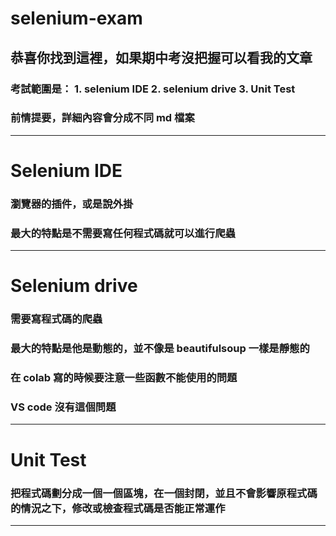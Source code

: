 # selenium-exam
## 恭喜你找到這裡，如果期中考沒把握可以看我的文章
### 考試範圍是： 1. selenium IDE 2. selenium drive 3. Unit Test
### 前情提要，詳細內容會分成不同 md 檔案
---
# Selenium IDE
### 瀏覽器的插件，或是說外掛
### 最大的特點是不需要寫任何程式碼就可以進行爬蟲
---
# Selenium drive
### 需要寫程式碼的爬蟲
### 最大的特點是他是動態的，並不像是  beautifulsoup 一樣是靜態的
### 在 colab 寫的時候要注意一些函數不能使用的問題
### VS code 沒有這個問題
---
# Unit Test
### 把程式碼劃分成一個一個區塊，在一個封閉，並且不會影響原程式碼的情況之下，修改或檢查程式碼是否能正常運作
---
